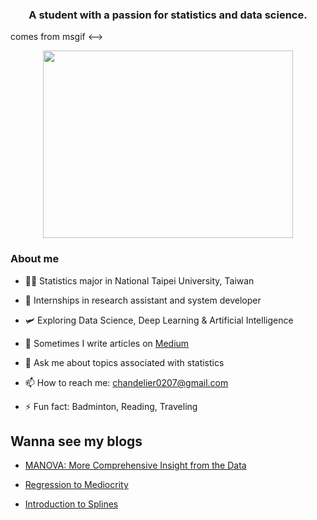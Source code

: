 <h3 align="center"> A student with a passion for statistics and data science. </h3>

<!--> comes from msgif <-->
<p align="center"><img src="https://github.com/OuOLeaf/200-Miilion-Invoice-Data-Analysis/blob/main/readme-gif/introduction.gif?raw=true" width="400" height="300"/></p>

### About me

- 👨‍💻 Statistics major in National Taipei University, Taiwan

- 🔭 Internships in research assistant and system developer

- 🛩️ Exploring Data Science, Deep Learning & Artificial Intelligence 

- 📝 Sometimes I write articles on [Medium](https://medium.com/@blackteapanda)

- 💬 Ask me about topics associated with statistics

- 📫 How to reach me: chandelier0207@gmail.com

- ⚡ Fun fact: Badminton, Reading, Traveling 

## Wanna see my blogs

- [MANOVA: More Comprehensive Insight from the Data](https://medium.com/@blackteapanda/manova-more-comprehensive-insight-from-the-data-5e56e02910a)

- [Regression to Mediocrity](https://medium.com/@blackteapanda/regression-to-mediocrity-32c3c71f20b2)

- [Introduction to Splines](https://medium.com/@blackteapanda/introduction-to-splines-b8a559e5592f)
